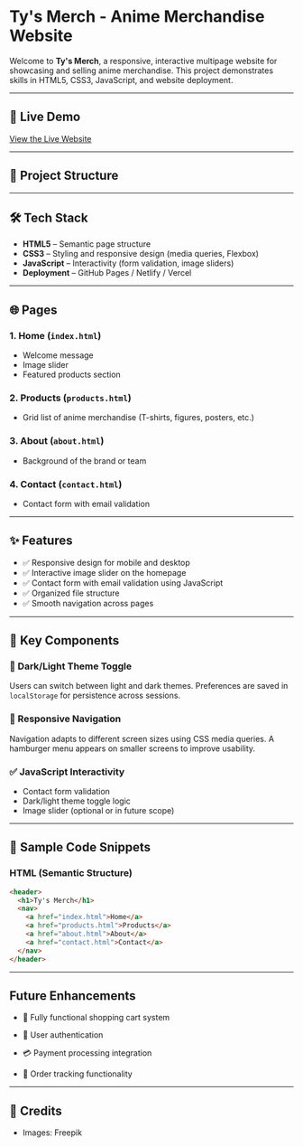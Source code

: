 # Ty's Merch - Anime Merchandise Website

Welcome to **Ty's Merch**, a responsive, interactive multipage website for showcasing and selling anime merchandise. This project demonstrates skills in HTML5, CSS3, JavaScript, and website deployment.

---

## 🔗 Live Demo

[View the Live Website](https://plp-webtechnologies.github.io/feb-2025-final-project-and-deployment-RivoltaAlpha/)

---

## 📁 Project Structure


---

## 🛠️ Tech Stack

- **HTML5** – Semantic page structure
- **CSS3** – Styling and responsive design (media queries, Flexbox)
- **JavaScript** – Interactivity (form validation, image sliders)
- **Deployment** – GitHub Pages / Netlify / Vercel

---

## 🌐 Pages

### 1. Home (`index.html`)
- Welcome message
- Image slider
- Featured products section

### 2. Products (`products.html`)
- Grid list of anime merchandise (T-shirts, figures, posters, etc.)

### 3. About (`about.html`)
- Background of the brand or team

### 4. Contact (`contact.html`)
- Contact form with email validation

---

## ✨ Features

- ✅ Responsive design for mobile and desktop
- ✅ Interactive image slider on the homepage
- ✅ Contact form with email validation using JavaScript
- ✅ Organized file structure
- ✅ Smooth navigation across pages

---
## 🧩 Key Components

### 🌙 Dark/Light Theme Toggle
Users can switch between light and dark themes. Preferences are saved in `localStorage` for persistence across sessions.

### 📱 Responsive Navigation
Navigation adapts to different screen sizes using CSS media queries. A hamburger menu appears on smaller screens to improve usability.

### ✅ JavaScript Interactivity
- Contact form validation  
- Dark/light theme toggle logic  
- Image slider (optional or in future scope)  

---

## 🎨 Sample Code Snippets

### HTML (Semantic Structure)
```html
<header>
  <h1>Ty's Merch</h1>
  <nav>
    <a href="index.html">Home</a>
    <a href="products.html">Products</a>
    <a href="about.html">About</a>
    <a href="contact.html">Contact</a>
  </nav>
</header>
```
--- 

## Future Enhancements

- 🛒 Fully functional shopping cart system

- 👤 User authentication

- 💳 Payment processing integration

- 🚚 Order tracking functionality

--- 

## 🙏 Credits

- Images: Freepik